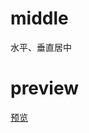 # middle
水平、垂直居中
# preview
[预览](http://htmlpreview.github.io/?https://github.com/VivienChumei/middle/blob/master/center-vertical-align.html)
